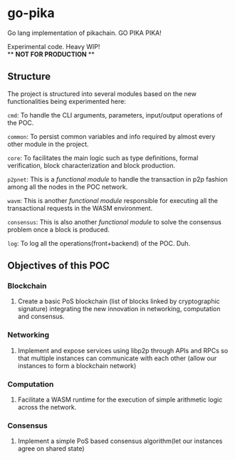 # go-pika

Go lang implementation of pikachain. GO PIKA PIKA!

Experimental code. Heavy WIP!  
** **NOT FOR PRODUCTION** **

## Structure

The project is structured into several modules based on the new functionalities being experimented here:

`cmd`: To handle the CLI arguments, parameters, input/output operations of the POC.

`common`: To persist common variables and info required by almost every other module in the project.

`core`: To facilitates the main logic such as type definitions, formal verification, block characterization and block production.

`p2pnet`: This is a *functional module* to handle the transaction in p2p fashion among all the nodes in the POC network.

`wavm`: This is another *functional module* responsible for executing all the transactional requests in the WASM environment.

`consensus`: This is also another *functional module* to solve the consensus problem once a block is produced.

`log`: To log all the operations(front+backend) of the POC. Duh.

## Objectives of this POC

### Blockchain

1. Create a basic PoS blockchain (list of blocks linked by cryptographic signature) integrating the new innovation in networking, computation and consensus.

### Networking

1. Implement and expose services using libp2p through APIs and RPCs so that multiple instances can communicate with each other (allow our instances to form a blockchain network)

### Computation

1. Facilitate a WASM runtime for the execution of simple arithmetic logic across the network.

### Consensus

1. Implement a simple PoS based consensus algorithm(let our instances agree on shared state)
